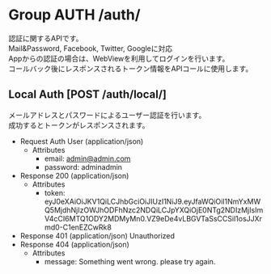 # Group AUTH  /auth/
認証に関するAPIです。  
Mail&Password, Facebook, Twitter, Googleに対応  
Appからの認証の場合は、WebViewを利用してログインを行います。  
コールバック後にレスポンスされるトークン情報をAPIコールに使用します。  

## Local Auth [POST /auth/local/]
メールアドレスとパスワードによるユーザー認証を行います。  
成功するとトークンがレスポンスされます。
+ Request Auth User (application/json)
    + Attributes
        + email: admin@admin.com
        + password: adminadmin                
+ Response 200 (application/json)    
    + Attributes
        + token: eyJ0eXAiOiJKV1QiLCJhbGciOiJIUzI1NiJ9.eyJfaWQiOiI1NmYxMWQ5MjdhNjIzOWJhODFhNzc2NDQiLCJpYXQiOjE0NTg2NDIzMjIsImV4cCI6MTQ1ODY2MDMyMn0.VZ9eDe4vLBGVTaSsCCSil1osJJXrmd0-C1enEZCwRk8
+ Response 401 (application/json)
    Unauthorized
+ Response 404 (application/json)
    + Attributes
        + message: Something went wrong. please try again.
